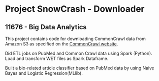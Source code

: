 # Project SnowCrash - Downloader
## 11676 - Big Data Analytics


This project contains code for downloading CommonCrawl data from Amazon S3 as specified on the [CommonCrawl website](http://commoncrawl.org/the-data/get-started/).

Did ETL jobs on PubMed and Common Crawl data using Spark (Python).  Load and transform WET files as Spark Dataframe.

Built a bio-related article classifier based on PubMed data by using Naive Bayes and Logistic Regression(MLlib).